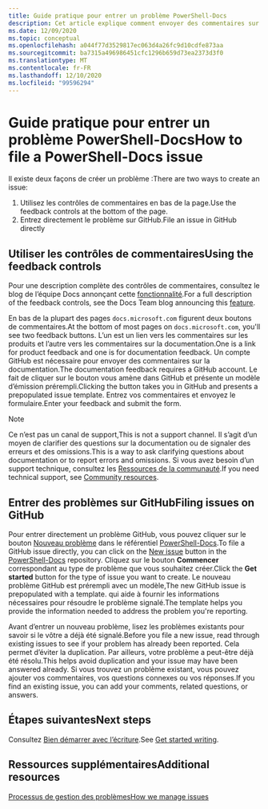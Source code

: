 ```yaml
---
title: Guide pratique pour entrer un problème PowerShell-Docs
description: Cet article explique comment envoyer des commentaires sur la documentation de PowerShell.
ms.date: 12/09/2020
ms.topic: conceptual
ms.openlocfilehash: a044f77d3529817ec063d4a26fc9d10cdfe873aa
ms.sourcegitcommit: ba7315a496986451cfc1296b659d73ea2373d3f0
ms.translationtype: MT
ms.contentlocale: fr-FR
ms.lasthandoff: 12/10/2020
ms.locfileid: "99596294"
---
```

# <a name="how-to-file-a-powershell-docs-issue"></a><span data-ttu-id="4afac-103">Guide pratique pour entrer un problème PowerShell-Docs</span><span class="sxs-lookup"><span data-stu-id="4afac-103">How to file a PowerShell-Docs issue</span></span>

<span data-ttu-id="4afac-104">Il existe deux façons de créer un problème :</span><span class="sxs-lookup"><span data-stu-id="4afac-104">There are two ways to create an issue:</span></span>

1. <span data-ttu-id="4afac-105">Utilisez les contrôles de commentaires en bas de la page.</span><span class="sxs-lookup"><span data-stu-id="4afac-105">Use the feedback controls at the bottom of the page.</span></span>
1. <span data-ttu-id="4afac-106">Entrez directement le problème sur GitHub.</span><span class="sxs-lookup"><span data-stu-id="4afac-106">File an issue in GitHub directly</span></span>

## <a name="using-the-feedback-controls"></a><span data-ttu-id="4afac-107">Utiliser les contrôles de commentaires</span><span class="sxs-lookup"><span data-stu-id="4afac-107">Using the feedback controls</span></span>

<span data-ttu-id="4afac-108">Pour une description complète des contrôles de commentaires, consultez le blog de l’équipe Docs annonçant cette [fonctionnalité][feedback].</span><span class="sxs-lookup"><span data-stu-id="4afac-108">For a full description of the feedback controls, see the Docs Team blog announcing this [feature][feedback].</span></span>

<span data-ttu-id="4afac-109">En bas de la plupart des pages `docs.microsoft.com` figurent deux boutons de commentaires.</span><span class="sxs-lookup"><span data-stu-id="4afac-109">At the bottom of most pages on `docs.microsoft.com`, you'll see two feedback buttons.</span></span> <span data-ttu-id="4afac-110">L’un est un lien vers les commentaires sur les produits et l’autre vers les commentaires sur la documentation.</span><span class="sxs-lookup"><span data-stu-id="4afac-110">One is a link for product feedback and one is for documentation feedback.</span></span> <span data-ttu-id="4afac-111">Un compte GitHub est nécessaire pour envoyer des commentaires sur la documentation.</span><span class="sxs-lookup"><span data-stu-id="4afac-111">The documentation feedback requires a GitHub account.</span></span> <span data-ttu-id="4afac-112">Le fait de cliquer sur le bouton vous amène dans GitHub et présente un modèle d’émission prérempli.</span><span class="sxs-lookup"><span data-stu-id="4afac-112">Clicking the button takes you in GitHub and presents a prepopulated issue template.</span></span>
<span data-ttu-id="4afac-113">Entrez vos commentaires et envoyez le formulaire.</span><span class="sxs-lookup"><span data-stu-id="4afac-113">Enter your feedback and submit the form.</span></span>

> [!NOTE]
> <span data-ttu-id="4afac-114">Ce n’est pas un canal de support,</span><span class="sxs-lookup"><span data-stu-id="4afac-114">This is not a support channel.</span></span> <span data-ttu-id="4afac-115">Il s’agit d’un moyen de clarifier des questions sur la documentation ou de signaler des erreurs et des omissions.</span><span class="sxs-lookup"><span data-stu-id="4afac-115">This is a way to ask clarifying questions about documentation or to report errors and omissions.</span></span> <span data-ttu-id="4afac-116">Si vous avez besoin d’un support technique, consultez les [Ressources de la communauté](../community-support.md).</span><span class="sxs-lookup"><span data-stu-id="4afac-116">If you need technical support, see [Community resources](../community-support.md).</span></span>

## <a name="filing-issues-on-github"></a><span data-ttu-id="4afac-117">Entrer des problèmes sur GitHub</span><span class="sxs-lookup"><span data-stu-id="4afac-117">Filing issues on GitHub</span></span>

<span data-ttu-id="4afac-118">Pour entrer directement un problème GitHub, vous pouvez cliquer sur le bouton [Nouveau problème][new-issue] dans le référentiel [PowerShell-Docs][docs-issues].</span><span class="sxs-lookup"><span data-stu-id="4afac-118">To file a GitHub issue directly, you can click on the [New issue][new-issue] button in the [PowerShell-Docs][docs-issues] repository.</span></span> <span data-ttu-id="4afac-119">Cliquez sur le bouton **Commencer** correspondant au type de problème que vous souhaitez créer.</span><span class="sxs-lookup"><span data-stu-id="4afac-119">Click the **Get started** button for the type of issue you want to create.</span></span> <span data-ttu-id="4afac-120">Le nouveau problème GitHub est prérempli avec un modèle,</span><span class="sxs-lookup"><span data-stu-id="4afac-120">The new GitHub issue is prepopulated with a template.</span></span> <span data-ttu-id="4afac-121">qui aide à fournir les informations nécessaires pour résoudre le problème signalé.</span><span class="sxs-lookup"><span data-stu-id="4afac-121">The template helps you provide the information needed to address the problem you're reporting.</span></span>

<span data-ttu-id="4afac-122">Avant d’entrer un nouveau problème, lisez les problèmes existants pour savoir si le vôtre a déjà été signalé.</span><span class="sxs-lookup"><span data-stu-id="4afac-122">Before you file a new issue, read through existing issues to see if your problem has already been reported.</span></span> <span data-ttu-id="4afac-123">Cela permet d’éviter la duplication. Par ailleurs, votre problème a peut-être déjà été résolu.</span><span class="sxs-lookup"><span data-stu-id="4afac-123">This helps avoid duplication and your issue may have been answered already.</span></span> <span data-ttu-id="4afac-124">Si vous trouvez un problème existant, vous pouvez ajouter vos commentaires, vos questions connexes ou vos réponses.</span><span class="sxs-lookup"><span data-stu-id="4afac-124">If you find an existing issue, you can add your comments, related questions, or answers.</span></span>

## <a name="next-steps"></a><span data-ttu-id="4afac-125">Étapes suivantes</span><span class="sxs-lookup"><span data-stu-id="4afac-125">Next steps</span></span>

<span data-ttu-id="4afac-126">Consultez [Bien démarrer avec l’écriture](get-started-writing.md).</span><span class="sxs-lookup"><span data-stu-id="4afac-126">See [Get started writing](get-started-writing.md).</span></span>

## <a name="additional-resources"></a><span data-ttu-id="4afac-127">Ressources supplémentaires</span><span class="sxs-lookup"><span data-stu-id="4afac-127">Additional resources</span></span>

[<span data-ttu-id="4afac-128">Processus de gestion des problèmes</span><span class="sxs-lookup"><span data-stu-id="4afac-128">How we manage issues</span></span>](managing-issues.md)

<!-- reference links -->
[feedback]: /teamblog/a-new-feedback-system-is-coming-to-docs
[new-issue]: https://github.com/MicrosoftDocs/PowerShell-Docs/issues/new/choose
[docs-issues]: https://github.com/MicrosoftDocs/PowerShell-Docs/issues
